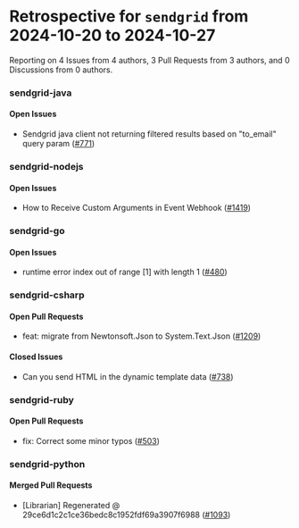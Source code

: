 # Retrospective for `sendgrid` from 2024-10-20 to 2024-10-27

Reporting on 4 Issues from 4 authors, 3 Pull Requests from 3 authors, and 0 Discussions from 0 authors.


### sendgrid-java

#### Open Issues

- Sendgrid java client not returning filtered results based on "to_email" query param ([#771](https://github.com/sendgrid/sendgrid-java/issues/771))

### sendgrid-nodejs

#### Open Issues

- How to Receive Custom Arguments in Event Webhook ([#1419](https://github.com/sendgrid/sendgrid-nodejs/issues/1419))

### sendgrid-go

#### Open Issues

- runtime error index out of range [1] with length 1 ([#480](https://github.com/sendgrid/sendgrid-go/issues/480))

### sendgrid-csharp

#### Open Pull Requests

- feat: migrate from Newtonsoft.Json to System.Text.Json ([#1209](https://github.com/sendgrid/sendgrid-csharp/pull/1209))

#### Closed Issues

- Can you send HTML in the dynamic template data ([#738](https://github.com/sendgrid/sendgrid-csharp/issues/738))

### sendgrid-ruby

#### Open Pull Requests

- fix: Correct some minor typos ([#503](https://github.com/sendgrid/sendgrid-ruby/pull/503))

### sendgrid-python

#### Merged Pull Requests

- [Librarian] Regenerated @ 29ce6d1c2c1ce36bedc8c1952fdf69a3907f6988 ([#1093](https://github.com/sendgrid/sendgrid-python/pull/1093))